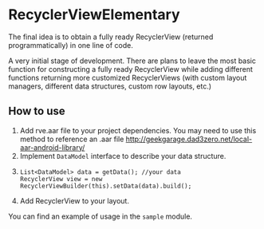# RecyclerViewElementary
The final idea is to obtain a fully ready RecyclerView (returned programmatically) in one line of code.

A very initial stage of development. There are plans to leave the most basic function for constructing a fully ready RecyclerView while adding different functions returning more customized RecyclerViews (with custom layout managers, different data structures, custom row layouts, etc.)

## How to use
1. Add rve.aar file to your project dependencies.
You may need to use this method to reference an .aar file http://geekgarage.dad3zero.net/local-aar-android-library/
2. Implement `DataModel` interface to describe your data structure.
3. 
    ```
    List<DataModel> data = getData(); //your data
    RecyclerView view = new RecyclerViewBuilder(this).setData(data).build();
    ```
4. Add RecyclerView to your layout.

You can find an example of usage in the `sample` module.